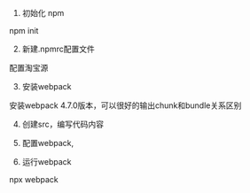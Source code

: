 1. 初始化 npm

npm init

2. 新建.npmrc配置文件

配置淘宝源

3. 安装webpack

安装webpack 4.7.0版本，可以很好的输出chunk和bundle关系区别

4. 创建src，编写代码内容

5. 配置webpack,

6. 运行webpack

npx webpack